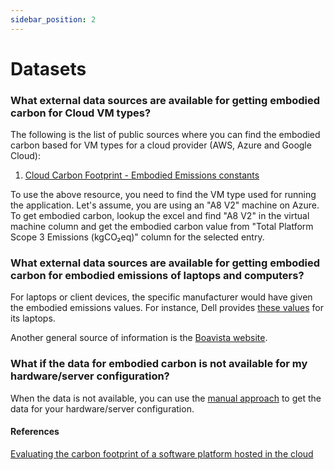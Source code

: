 ```yaml
---
sidebar_position: 2
---
```



# Datasets

### What external data sources are available for getting embodied carbon for Cloud VM types?​

The following is the list of public sources where you can find the embodied carbon based for VM types for a cloud provider (AWS, Azure and Google Cloud):

1. [Cloud Carbon Footprint - Embodied Emissions constants](https://docs.google.com/spreadsheets/d/1k-6JtneEu4E9pXQ9QMCXAfyntNJl8MnV2YzO4aKHh-0/edit#gid=0)

To use the above resource, you need to find the VM type used for running the application. Let's assume, you are using an "A8 V2" machine on Azure. To get embodied carbon, lookup the excel and find "A8 V2" in the virtual machine column and get the embodied carbon value from "Total Platform Scope 3 Emissions (kgCO₂eq)" column for the selected entry.

### What external data sources are available for getting embodied carbon for embodied emissions of laptops and computers?​

For laptops or client devices, the specific manufacturer would have given the embodied emissions values. For instance, Dell provides [these values](https://i.dell.com/sites/content/corporate/corp-comm/en/Documents/dell-laptop-carbon-footprint-whitepaper.pdf) for its laptops. 

Another general source of information is the [Boavista website](https://dataviz.boavizta.org/).

### What if the data for embodied carbon is not available for my hardware/server configuration?​

When the data is not available, you can use the [manual approach](https://sci-data.greensoftware.foundation/M/ManualEmbodiedLookupProcess) to get the data for your hardware/server configuration.

#### References

[Evaluating the carbon footprint of a software platform hosted in the cloud](https://medium.com/teads-engineering/evaluating-the-carbon-footprint-of-a-software-platform-hosted-in-the-cloud-e716e14e060c)
